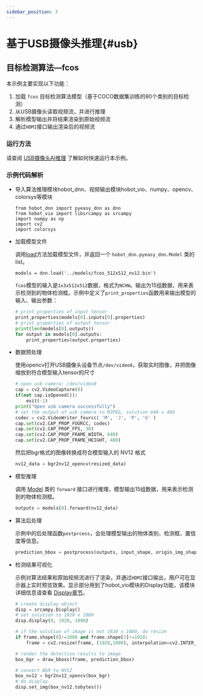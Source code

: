 ```yaml
---
sidebar_position: 3
---
```


# 基于USB摄像头推理{#usb}

## 目标检测算法—fcos

本示例主要实现以下功能：

1. 加载 `fcos` 目标检测算法模型（基于COCO数据集训练的80个类别的目标检测）
2. 从USB摄像头读取视频流，并进行推理
3. 解析模型输出并将结果渲染到原始视频流
4. 通过`HDMI`接口输出渲染后的视频流

### 运行方法

请查阅 [USB摄像头AI推理](/first_application/usb_camera) 了解如何快速运行本示例。

### 示例代码解析
- 导入算法推理模块hobot_dnn、视频输出模块hobot_vio、numpy、opencv、colorsys等模块

    ```
    from hobot_dnn import pyeasy_dnn as dnn
    from hobot_vio import libsrcampy as srcampy
    import numpy as np
    import cv2
    import colorsys
    ```

- 加载模型文件

    调用[load](/python_development/pydev_dnn_api)方法加载模型文件，并返回一个 `hobot_dnn.pyeasy_dnn.Model` 类的 list。

    ```shell
    models = dnn.load('../models/fcos_512x512_nv12.bin')
    ```

    `fcos`模型的输入是`1x3x512x512`数据，格式为`NCHW`。输出为15组数据，用来表示检测到的物体检测框。示例中定义了`print_properties`函数用来输出模型的输入、输出参数：

    ```python
    # print properties of input tensor
    print_properties(models[0].inputs[0].properties)
    # print properties of output tensor
    print(len(models[0].outputs))
    for output in models[0].outputs:
        print_properties(output.properties)
    ```

- 数据预处理

    使用opencv打开USB摄像头设备节点`/dev/video8`，获取实时图像，并把图像缩放到符合模型输入tensor的尺寸

    ```python
    # open usb camera: /dev/video8
    cap = cv2.VideoCapture(8)
    if(not cap.isOpened()):
        exit(-1)
    print("Open usb camera successfully")
    # set the output of usb camera to MJPEG, solution 640 x 480
    codec = cv2.VideoWriter_fourcc( 'M', 'J', 'P', 'G' )
    cap.set(cv2.CAP_PROP_FOURCC, codec)
    cap.set(cv2.CAP_PROP_FPS, 30) 
    cap.set(cv2.CAP_PROP_FRAME_WIDTH, 640)
    cap.set(cv2.CAP_PROP_FRAME_HEIGHT, 480)
    ```

    然后把bgr格式的图像转换成符合模型输入的 NV12 格式
    ```python
    nv12_data = bgr2nv12_opencv(resized_data)
    ```

- 模型推理

    调用 [Model](./pydev_dnn_api#model) 类的 `forward` 接口进行推理，模型输出15组数据，用来表示检测到的物体检测框。

    ```python
    outputs = models[0].forward(nv12_data)
    ```

- 算法后处理

    示例中的后处理函数`postprcess`，会处理模型输出的物体类别、检测框、置信度等信息。
    ```python
    prediction_bbox = postprocess(outputs, input_shape, origin_img_shape=(1080,1920))
    ```

- 检测结果可视化

    示例对算法结果和原始视频流进行了渲染，并通过`HDMI`接口输出，用户可在显示器上实时预览效果。显示部分用到了hobot_vio模块的Display功能，该模块详细信息请查看 [Display章节](./pydev_vio_api#display)。

    ```python
    # create display object
    disp = srcampy.Display()
    # set solution to 1920 x 1080
    disp.display(0, 1920, 1080)
    
    # if the solution of image is not 1920 x 1080, do resize
    if frame.shape[0]!=1080 and frame.shape[1]!=1920:
        frame = cv2.resize(frame, (1920,1080), interpolation=cv2.INTER_AREA)
    
    # render the detection results to image
    box_bgr = draw_bboxs(frame, prediction_bbox)
    
    # convert BGR to NV12
    box_nv12 = bgr2nv12_opencv(box_bgr)
    # do display
    disp.set_img(box_nv12.tobytes())
    ```

